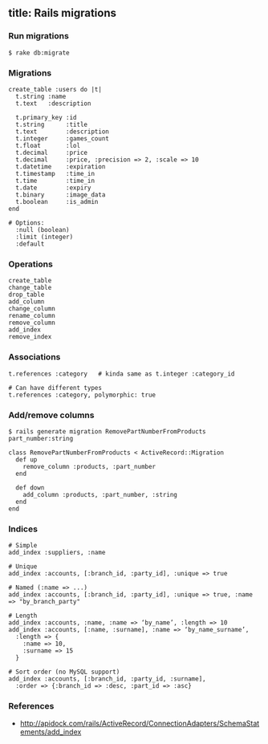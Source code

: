 title: Rails migrations
-------

### Run migrations

    $ rake db:migrate

### Migrations

    create_table :users do |t|
      t.string :name
      t.text   :description

      t.primary_key :id
      t.string      :title
      t.text        :description
      t.integer     :games_count
      t.float       :lol
      t.decimal     :price
      t.decimal     :price, :precision => 2, :scale => 10
      t.datetime    :expiration
      t.timestamp   :time_in
      t.time        :time_in
      t.date        :expiry
      t.binary      :image_data
      t.boolean     :is_admin
    end

    # Options:
      :null (boolean)
      :limit (integer)
      :default

### Operations

    create_table
    change_table
    drop_table
    add_column
    change_column
    rename_column
    remove_column
    add_index
    remove_index

### Associations
    
    t.references :category   # kinda same as t.integer :category_id

    # Can have different types
    t.references :category, polymorphic: true

### Add/remove columns
  
    $ rails generate migration RemovePartNumberFromProducts part_number:string

    class RemovePartNumberFromProducts < ActiveRecord::Migration
      def up
        remove_column :products, :part_number
      end
     
      def down
        add_column :products, :part_number, :string
      end
    end

### Indices

    # Simple
    add_index :suppliers, :name

    # Unique
    add_index :accounts, [:branch_id, :party_id], :unique => true

    # Named (:name => ...)
    add_index :accounts, [:branch_id, :party_id], :unique => true, :name => "by_branch_party"

    # Length
    add_index :accounts, :name, :name => ‘by_name’, :length => 10
    add_index :accounts, [:name, :surname], :name => ‘by_name_surname’,
      :length => {
        :name => 10,
        :surname => 15
      }

    # Sort order (no MySQL support)
    add_index :accounts, [:branch_id, :party_id, :surname],
      :order => {:branch_id => :desc, :part_id => :asc}

### References

 * http://apidock.com/rails/ActiveRecord/ConnectionAdapters/SchemaStatements/add_index
